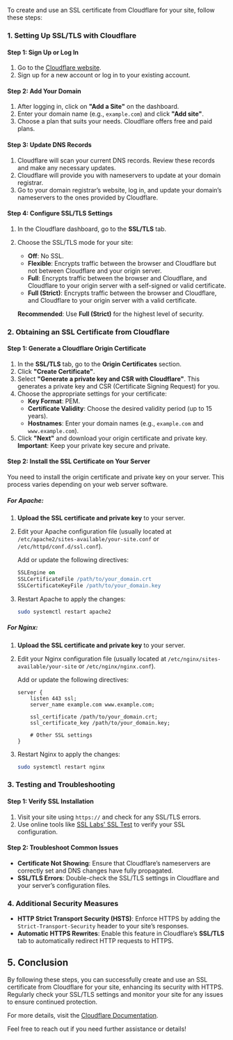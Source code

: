 To create and use an SSL certificate from Cloudflare for your site, follow these steps:

### 1. **Setting Up SSL/TLS with Cloudflare**

#### Step 1: Sign Up or Log In

1. Go to the [Cloudflare website](https://www.cloudflare.com/).
2. Sign up for a new account or log in to your existing account.

#### Step 2: Add Your Domain

1. After logging in, click on **"Add a Site"** on the dashboard.
2. Enter your domain name (e.g., `example.com`) and click **"Add site"**.
3. Choose a plan that suits your needs. Cloudflare offers free and paid plans.

#### Step 3: Update DNS Records

1. Cloudflare will scan your current DNS records. Review these records and make any necessary updates.
2. Cloudflare will provide you with nameservers to update at your domain registrar. 
3. Go to your domain registrar’s website, log in, and update your domain’s nameservers to the ones provided by Cloudflare.

#### Step 4: Configure SSL/TLS Settings

1. In the Cloudflare dashboard, go to the **SSL/TLS** tab.
2. Choose the SSL/TLS mode for your site:
   - **Off**: No SSL.
   - **Flexible**: Encrypts traffic between the browser and Cloudflare but not between Cloudflare and your origin server.
   - **Full**: Encrypts traffic between the browser and Cloudflare, and Cloudflare to your origin server with a self-signed or valid certificate.
   - **Full (Strict)**: Encrypts traffic between the browser and Cloudflare, and Cloudflare to your origin server with a valid certificate.

   **Recommended**: Use **Full (Strict)** for the highest level of security.

### 2. **Obtaining an SSL Certificate from Cloudflare**

#### Step 1: Generate a Cloudflare Origin Certificate

1. In the **SSL/TLS** tab, go to the **Origin Certificates** section.
2. Click **"Create Certificate"**.
3. Select **"Generate a private key and CSR with Cloudflare"**. This generates a private key and CSR (Certificate Signing Request) for you.
4. Choose the appropriate settings for your certificate:
   - **Key Format**: PEM.
   - **Certificate Validity**: Choose the desired validity period (up to 15 years).
   - **Hostnames**: Enter your domain names (e.g., `example.com` and `www.example.com`).
5. Click **"Next"** and download your origin certificate and private key. **Important**: Keep your private key secure and private.

#### Step 2: Install the SSL Certificate on Your Server

You need to install the origin certificate and private key on your server. This process varies depending on your web server software.

##### **For Apache**:

1. **Upload the SSL certificate and private key** to your server.
2. Edit your Apache configuration file (usually located at `/etc/apache2/sites-available/your-site.conf` or `/etc/httpd/conf.d/ssl.conf`).

   Add or update the following directives:
   
   ```apache
   SSLEngine on
   SSLCertificateFile /path/to/your_domain.crt
   SSLCertificateKeyFile /path/to/your_domain.key
   ```

3. Restart Apache to apply the changes:

   ```bash
   sudo systemctl restart apache2
   ```

##### **For Nginx**:

1. **Upload the SSL certificate and private key** to your server.
2. Edit your Nginx configuration file (usually located at `/etc/nginx/sites-available/your-site` or `/etc/nginx/nginx.conf`).

   Add or update the following directives:
   
   ```nginx
   server {
       listen 443 ssl;
       server_name example.com www.example.com;

       ssl_certificate /path/to/your_domain.crt;
       ssl_certificate_key /path/to/your_domain.key;

       # Other SSL settings
   }
   ```

3. Restart Nginx to apply the changes:

   ```bash
   sudo systemctl restart nginx
   ```

### 3. **Testing and Troubleshooting**

#### Step 1: Verify SSL Installation

1. Visit your site using `https://` and check for any SSL/TLS errors.
2. Use online tools like [SSL Labs' SSL Test](https://www.ssllabs.com/ssltest/) to verify your SSL configuration.

#### Step 2: Troubleshoot Common Issues

- **Certificate Not Showing**: Ensure that Cloudflare’s nameservers are correctly set and DNS changes have fully propagated.
- **SSL/TLS Errors**: Double-check the SSL/TLS settings in Cloudflare and your server’s configuration files.

### 4. **Additional Security Measures**

- **HTTP Strict Transport Security (HSTS)**: Enforce HTTPS by adding the `Strict-Transport-Security` header to your site’s responses.
- **Automatic HTTPS Rewrites**: Enable this feature in Cloudflare’s **SSL/TLS** tab to automatically redirect HTTP requests to HTTPS.

## 5. **Conclusion**

By following these steps, you can successfully create and use an SSL certificate from Cloudflare for your site, enhancing its security with HTTPS. Regularly check your SSL/TLS settings and monitor your site for any issues to ensure continued protection.

For more details, visit the [Cloudflare Documentation](https://developers.cloudflare.com/ssl/).

Feel free to reach out if you need further assistance or details!

